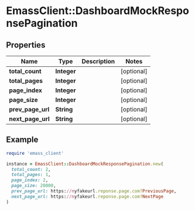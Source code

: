# EmassClient::DashboardMockResponsePagination

## Properties

| Name | Type | Description | Notes |
| ---- | ---- | ----------- | ----- |
| **total_count** | **Integer** |  | [optional] |
| **total_pages** | **Integer** |  | [optional] |
| **page_index** | **Integer** |  | [optional] |
| **page_size** | **Integer** |  | [optional] |
| **prev_page_url** | **String** |  | [optional] |
| **next_page_url** | **String** |  | [optional] |

## Example

```ruby
require 'emass_client'

instance = EmassClient::DashboardMockResponsePagination.new(
  total_count: 2,
  total_pages: 1,
  page_index: 2,
  page_size: 20000,
  prev_page_url: https://myfakeurl.reponse.page.com?PreviousPage,
  next_page_url: https://myfakeurl.reponse.page.com?NextPage
)
```

